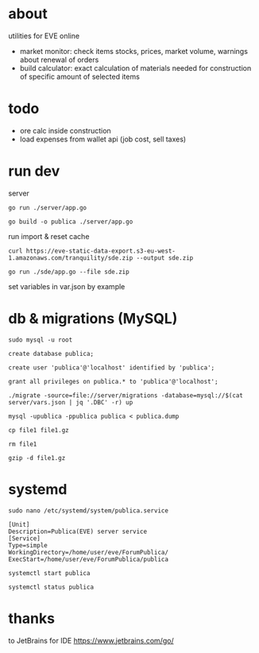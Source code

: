 # about

utilities for EVE online

- market monitor: check items stocks, prices, market volume, warnings about renewal of orders
- build calculator: exact calculation of materials needed for construction of specific amount of selected items

# todo

- ore calc inside construction
- load expenses from wallet api (job cost, sell taxes)

# run dev
server

`go run ./server/app.go`

`go build -o publica ./server/app.go`

run import & reset cache

`curl https://eve-static-data-export.s3-eu-west-1.amazonaws.com/tranquility/sde.zip --output sde.zip`

`go run ./sde/app.go --file sde.zip`

set variables in var.json by example

# db & migrations (MySQL)

`sudo mysql -u root`

`create database publica;`

`create user 'publica'@'localhost' identified by 'publica';`

`grant all privileges on publica.* to 'publica'@'localhost';`

`./migrate -source=file://server/migrations -database=mysql://$(cat server/vars.json | jq '.DBC' -r) up`

`mysql -upublica -ppublica publica < publica.dump`

`cp file1 file1.gz`

`rm file1`

`gzip -d file1.gz`

# systemd

`sudo nano /etc/systemd/system/publica.service`

```
[Unit]
Description=Publica(EVE) server service
[Service]
Type=simple
WorkingDirectory=/home/user/eve/ForumPublica/
ExecStart=/home/user/eve/ForumPublica/publica
```

`systemctl start publica`

`systemctl status publica`

# thanks

to JetBrains for IDE
https://www.jetbrains.com/go/
